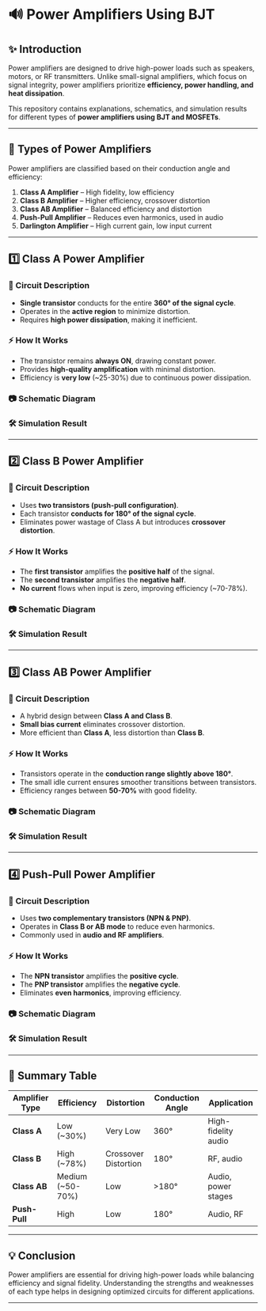 # 🔊 Power Amplifiers Using BJT 

## ✨ Introduction
Power amplifiers are designed to drive high-power loads such as speakers, motors, or RF transmitters. Unlike small-signal amplifiers, which focus on signal integrity, power amplifiers prioritize **efficiency, power handling, and heat dissipation**.

This repository contains explanations, schematics, and simulation results for different types of **power amplifiers using BJT and MOSFETs**.

---

## 🔹 Types of Power Amplifiers
Power amplifiers are classified based on their conduction angle and efficiency:

1. **Class A Amplifier** – High fidelity, low efficiency
2. **Class B Amplifier** – Higher efficiency, crossover distortion
3. **Class AB Amplifier** – Balanced efficiency and distortion
4. **Push-Pull Amplifier** – Reduces even harmonics, used in audio
5.   **Darlington Amplifier** – High current gain, low input current
---

## 1️⃣ Class A Power Amplifier

### 📌 Circuit Description
- **Single transistor** conducts for the entire **360° of the signal cycle**.
- Operates in the **active region** to minimize distortion.
- Requires **high power dissipation**, making it inefficient.

### ⚡ How It Works
- The transistor remains **always ON**, drawing constant power.
- Provides **high-quality amplification** with minimal distortion.
- Efficiency is **very low** (~25-30%) due to continuous power dissipation.

### 📷 Schematic Diagram


### 🛠 Simulation Result


---

## 2️⃣ Class B Power Amplifier

### 📌 Circuit Description
- Uses **two transistors (push-pull configuration)**.
- Each transistor **conducts for 180° of the signal cycle**.
- Eliminates power wastage of Class A but introduces **crossover distortion**.

### ⚡ How It Works
- The **first transistor** amplifies the **positive half** of the signal.
- The **second transistor** amplifies the **negative half**.
- **No current** flows when input is zero, improving efficiency (~70-78%).

### 📷 Schematic Diagram


### 🛠 Simulation Result

---

## 3️⃣ Class AB Power Amplifier

### 📌 Circuit Description
- A hybrid design between **Class A and Class B**.
- **Small bias current** eliminates crossover distortion.
- More efficient than **Class A**, less distortion than **Class B**.

### ⚡ How It Works
- Transistors operate in the **conduction range slightly above 180°**.
- The small idle current ensures smoother transitions between transistors.
- Efficiency ranges between **50-70%** with good fidelity.

### 📷 Schematic Diagram


### 🛠 Simulation Result


---

## 4️⃣ Push-Pull Power Amplifier

### 📌 Circuit Description
- Uses **two complementary transistors (NPN & PNP)**.
- Operates in **Class B or AB mode** to reduce even harmonics.
- Commonly used in **audio and RF amplifiers**.

### ⚡ How It Works
- The **NPN transistor** amplifies the **positive cycle**.
- The **PNP transistor** amplifies the **negative cycle**.
- Eliminates **even harmonics**, improving efficiency.

### 📷 Schematic Diagram


### 🛠 Simulation Result


---



## 📌 Summary Table
| Amplifier Type | Efficiency | Distortion | Conduction Angle | Application |
|---------------|------------|------------|----------------|-------------|
| **Class A** | Low (~30%) | Very Low | 360° | High-fidelity audio |
| **Class B** | High (~78%) | Crossover Distortion | 180° | RF, audio |
| **Class AB** | Medium (~50-70%) | Low | >180° | Audio, power stages |
| **Push-Pull** | High | Low | 180° | Audio, RF |

---

## 💡 Conclusion
Power amplifiers are essential for driving high-power loads while balancing efficiency and signal fidelity. Understanding the strengths and weaknesses of each type helps in designing optimized circuits for different applications.

---
